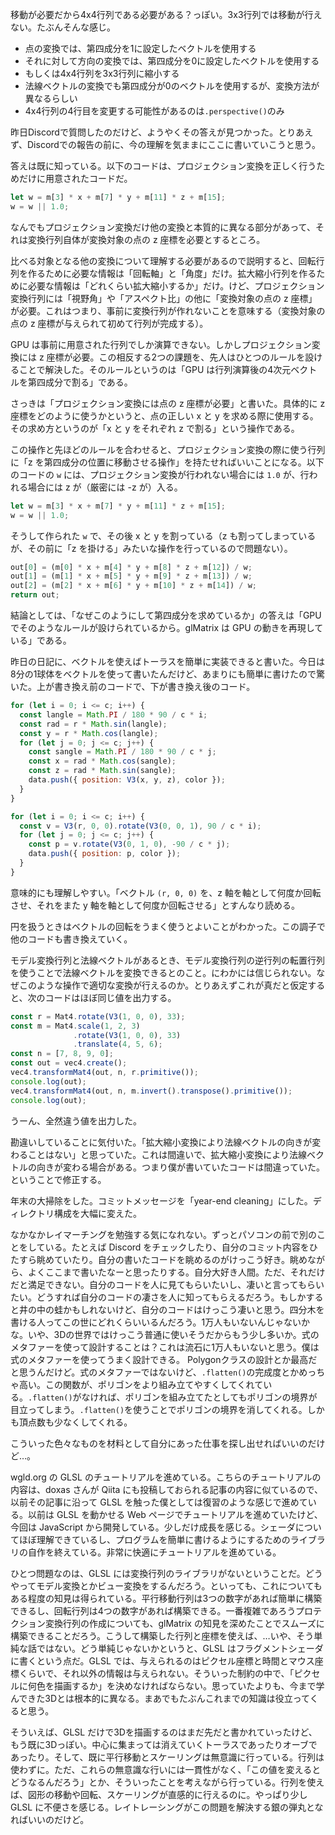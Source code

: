 移動が必要だから4x4行列である必要がある？っぽい。3x3行列では移動が行えない。たぶんそんな感じ。

* 点の変換では、第四成分を1に設定したベクトルを使用する
* それに対して方向の変換では、第四成分を0に設定したベクトルを使用する
* もしくは4x4行列を3x3行列に縮小する
* 法線ベクトルの変換でも第四成分が0のベクトルを使用するが、変換方法が異なるらしい
* 4x4行列の4行目を変更する可能性があるのは`.perspective()`のみ

昨日Discordで質問したのだけど、ようやくその答えが見つかった。とりあえず、Discordでの報告の前に、今の理解を気ままにここに書いていこうと思う。

答えは既に知っている。以下のコードは、プロジェクション変換を正しく行うためだけに用意されたコードだ。

```javascript
let w = m[3] * x + m[7] * y + m[11] * z + m[15];
w = w || 1.0;
```

なんでもプロジェクション変換だけ他の変換と本質的に異なる部分があって、それは変換行列自体が変換対象の点の z 座標を必要とするところ。

比べる対象となる他の変換について理解する必要があるので説明すると、回転行列を作るために必要な情報は「回転軸」と「角度」だけ。拡大縮小行列を作るために必要な情報は「どれくらい拡大縮小するか」だけ。けど、プロジェクション変換行列には「視野角」や「アスペクト比」の他に「変換対象の点の z 座標」が必要。これはつまり、事前に変換行列が作れないことを意味する（変換対象の点の z 座標が与えられて初めて行列が完成する）。

GPU は事前に用意された行列でしか演算できない。しかしプロジェクション変換には z 座標が必要。この相反する2つの課題を、先人はひとつのルールを設けることで解決した。そのルールというのは「GPU は行列演算後の4次元ベクトルを第四成分で割る」である。

さっきは「プロジェクション変換には点の z 座標が必要」と書いた。具体的に z 座標をどのように使うかというと、点の正しい x と y を求める際に使用する。その求め方というのが「x と y をそれぞれ z で割る」という操作である。

この操作と先ほどのルールを合わせると、プロジェクション変換の際に使う行列に「z を第四成分の位置に移動させる操作」を持たせればいいことになる。以下のコードの `w` には、プロジェクション変換が行われない場合には `1.0` が、行われる場合には z が（厳密には -z が）入る。

```javascript
let w = m[3] * x + m[7] * y + m[11] * z + m[15];
w = w || 1.0;
```

そうして作られた `w` で、その後 x と y を割っている（z も割ってしまっているが、その前に「z を掛ける」みたいな操作を行っているので問題ない）。

```javascript
out[0] = (m[0] * x + m[4] * y + m[8] * z + m[12]) / w;
out[1] = (m[1] * x + m[5] * y + m[9] * z + m[13]) / w;
out[2] = (m[2] * x + m[6] * y + m[10] * z + m[14]) / w;
return out;
```

結論としては、「なぜこのようにして第四成分を求めているか」の答えは「GPU でそのようなルールが設けられているから。glMatrix は GPU の動きを再現している」である。

昨日の日記に、ベクトルを使えばトーラスを簡単に実装できると書いた。今日は8分の1球体をベクトルを使って書いたんだけど、あまりにも簡単に書けたので驚いた。上が書き換え前のコードで、下が書き換え後のコード。

```javascript
for (let i = 0; i <= c; i++) {
  const langle = Math.PI / 180 * 90 / c * i;
  const rad = r * Math.sin(langle);
  const y = r * Math.cos(langle);
  for (let j = 0; j <= c; j++) {
    const sangle = Math.PI / 180 * 90 / c * j;
    const x = rad * Math.cos(sangle);
    const z = rad * Math.sin(sangle);
    data.push({ position: V3(x, y, z), color });
  }
}
```

```javascript
for (let i = 0; i <= c; i++) {
  const v = V3(r, 0, 0).rotate(V3(0, 0, 1), 90 / c * i);
  for (let j = 0; j <= c; j++) {
    const p = v.rotate(V3(0, 1, 0), -90 / c * j);
    data.push({ position: p, color });
  }
}
```

意味的にも理解しやすい。「ベクトル `(r, 0, 0)` を、z 軸を軸として何度か回転させ、それをまた y 軸を軸として何度か回転させる」とすんなり読める。

円を扱うときはベクトルの回転をうまく使うとよいことがわかった。この調子で他のコードも書き換えていく。

モデル変換行列と法線ベクトルがあるとき、モデル変換行列の逆行列の転置行列を使うことで法線ベクトルを変換できるとのこと。にわかには信じられない。なぜこのような操作で適切な変換が行えるのか。とりあえずこれが真だと仮定すると、次のコードはほぼ同じ値を出力する。

```javascript
const r = Mat4.rotate(V3(1, 0, 0), 33);
const m = Mat4.scale(1, 2, 3)
              .rotate(V3(1, 0, 0), 33)
              .translate(4, 5, 6);
const n = [7, 8, 9, 0];
const out = vec4.create();
vec4.transformMat4(out, n, r.primitive());
console.log(out);
vec4.transformMat4(out, n, m.invert().transpose().primitive());
console.log(out);
```

うーん、全然違う値を出力した。

勘違いしていることに気付いた。「拡大縮小変換により法線ベクトルの向きが変わることはない」と思っていた。これは間違いで、拡大縮小変換により法線ベクトルの向きが変わる場合がある。つまり僕が書いていたコードは間違っていた。ということで修正する。

年末の大掃除をした。コミットメッセージを「year-end cleaning」にした。ディレクトリ構成を大幅に変えた。

なかなかレイマーチングを勉強する気になれない。ずっとパソコンの前で別のことをしている。たとえば Discord をチェックしたり、自分のコミット内容をひたすら眺めていたり。自分の書いたコードを眺めるのがけっこう好き。眺めながら、よくここまで書いたなーと思ったりする。自分大好き人間。ただ、それだけだと満足できない。自分のコードを人に見てもらいたいし、凄いと言ってもらいたい。どうすれば自分のコードの凄さを人に知ってもらえるだろう。もしかすると井の中の蛙かもしれないけど、自分のコードはけっこう凄いと思う。四分木を書ける人ってこの世にどれくらいいるんだろう。1万人もいないんじゃないかな。いや、3Dの世界ではけっこう普通に使いそうだからもう少し多いか。式のメタファーを使って設計することは？これは流石に1万人もいないと思う。僕は式のメタファーを使ってうまく設計できる。 Polygonクラスの設計とか最高だと思うんだけど。式のメタファーではないけど、`.flatten()`の完成度とかめっちゃ高い。この関数が、ポリゴンをより組み立てやすくしてくれている。`.flatten()`がなければ、ポリゴンを組み立てたとしてもポリゴンの境界が目立ってしまう。`.flatten()`を使うことでポリゴンの境界を消してくれる。しかも頂点数も少なくしてくれる。

こういった色々なものを材料として自分にあった仕事を探し出せればいいのだけど…。

wgld.org の GLSL のチュートリアルを進めている。こちらのチュートリアルの内容は、doxas さんが Qiita にも投稿しておられる記事の内容に似ているので、以前その記事に沿って GLSL を触った僕としては復習のような感じで進めている。以前は GLSL を動かせる Web ページでチュートリアルを進めていたけど、今回は JavaScript から開発している。少しだけ成長を感じる。シェーダについてほぼ理解できているし、プログラムを簡単に書けるようにするためのライブラリの自作を終えている。非常に快適にチュートリアルを進めている。

ひとつ問題なのは、GLSL には変換行列のライブラリがないということだ。どうやってモデル変換とかビュー変換をするんだろう。といっても、これについてもある程度の知見は得られている。平行移動行列は3つの数字があれば簡単に構築できるし、回転行列は4つの数字があれば構築できる。一番複雑であろうプロテクション変換行列の作成についても、glMatrix の知見を深めたことでスムーズに構築できることだろう。こうして構築した行列と座標を使えば、…いや、そう単純な話ではない。どう単純じゃないかというと、GLSL はフラグメントシェーダに書くという点だ。GLSL では、与えられるのはピクセル座標と時間とマウス座標くらいで、それ以外の情報は与えられない。そういった制約の中で、「ピクセルに何色を描画するか」を決めなければならない。思っていたよりも、今まで学んできた3Dとは根本的に異なる。まあでもたぶんこれまでの知識は役立ってくると思う。

そういえば、GLSL だけで3Dを描画するのはまだ先だと書かれていったけど、もう既に3Dっぽい。中心に集まっては消えていくトーラスであったりオーブであったり。そして、既に平行移動とスケーリングは無意識に行っている。行列は使わずに。ただ、これらの無意識な行いには一貫性がなく、「この値を変えるとどうなるんだろう」とか、そういったことを考えながら行っている。行列を使えば、図形の移動や回転、スケーリングが直感的に行えるのに。やっぱり少し GLSL に不便さを感じる。レイトレーシングがこの問題を解決する銀の弾丸となればいいのだけど。
